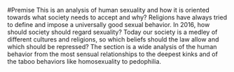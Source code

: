#Premise
This is an analysis of human sexuality and how it is oriented towards what society needs to accept and why? Religions have always tried to define and impose a universally good sexual behavior. In 2016, how should society should regard sexuality? 
Today our society is a medley of different cultures and religions, so which beliefs should the law allow and which should be repressed? 
The section is a wide analysis of the human behavior from the most sensual relationships to the deepest kinks and of the taboo behaviors like homosexuality to pedophilia.
